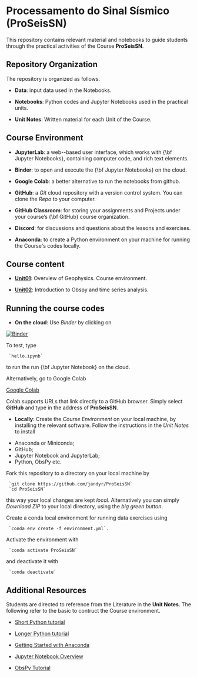 
# Processamento do Sinal Sísmico (ProSeisSN)

This repository contains relevant material and notebooks to guide students through the practical activities of the Course **ProSeisSN**.

## Repository Organization

The repository is organized as follows.

- **Data**: input data used in the Notebooks.

- **Notebooks**: Python codes and Jupyter Notebooks used in the practical units.

- **Unit Notes**: Written material for each Unit of the Course.

## Course Environment

- **JupyterLab**: a web--based user interface, which works with {\bf Jupyter Notebooks}, containing computer code, and rich text elements.

- **Binder**: to open and execute the {\bf Jupyter Notebooks} on the cloud.

- **Google Colab**: a better alternative to run the notebooks from github.

- **GitHub**: a *Git* cloud repository with a version control system. You can clone the *Repo* to your computer.

- **GitHub Classroom**: for storing your assignments and Projects under your course’s {\bf GitHub} course organization.

- **Discord**: for discussions and questions about the lessons and exercises.

- **Anaconda**: to create a Python environment on your machine for running the Course's codes locally.

## Course content

- [**Unit01**](https://github.com/jandyr/ProSeisSN/tree/main/Unit01): Overview of Geophysics. Course environment.

- [**Unit02**](https://github.com/jandyr/ProSeisSN/tree/main/Unit02): Introduction to Obspy and time series analysis.


## Running the course codes

- **On the cloud**: Use *Binder* by clicking on 

 [![Binder](https://mybinder.org/badge_logo.svg)](https://mybinder.org/v2/gh/jandyr/ProSeisSN/main/)

To test, type

     `hello.ipynb`

 to run the run {\bf Jupyter Notebook} on the cloud.

 Alternatively, go to Google Colab

[Google Colab](https://colab.research.google.com/)

Colab supports URLs that link directly to a GitHub browser. Simply select **GitHub** and type in the address of **ProSeisSN**.
 
- **Locally**: Create the *Course Environment* on your local machine, by installing the relevant software. Follow the instructions in the *Unit Notes* to install

* Anaconda or Miniconda;
* GitHub;
* Jupyter Notebook and JupyterLab;
* Python, ObsPy etc.

Fork this repository to a directory on your local machine by

     `git clone https://github.com/jandyr/ProSeisSN`
     `cd ProSeisSN`

this way your local changes are kept *local*. Alternatively you can simply *Download ZIP* to your local directory, using the *big green button*.

Create a conda local environment for running data exercises using

     `conda env create -f environment.yml`.

Activate the environment with

     `conda activate ProSeisSN`

and deactivate it with

     `conda deactivate`

## Additional Resources

Students are directed to reference from the Literature in the **Unit Notes**. The following refer to the basic to contruct the Course environment.

* [Short Python tutorial](https://swcarpentry.github.io/python-novice-inflammation/index.html)

* [Longer Python tutorial](https://docs.python.org/3/tutorial/index.html)
* [Getting Started with Anaconda](https://docs.anaconda.com/anaconda/user-guide/getting-started/)
* [Jupyter Notebook Overview](https://jupyter-notebook.readthedocs.io/en/stable/)
* [ObsPy Tutorial](https://docs.obspy.org/tutorial/)
